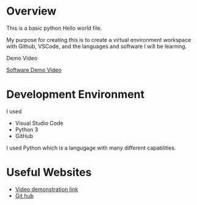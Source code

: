 # Overview



This is a basic python Hello world file. 

My purpose for creating this is to create a virtual environment workspace with Github, VSCode, and the languages and software I will be learning. 

Demo Video

[Software Demo Video](https://youtu.be/3wuZAAh7fFI)

# Development Environment

I used
 * Visual Studio Code
 * Python 3
 * GitHub

I used Python which is a langugage with many different capablities. 

# Useful Websites


* [Video demonstration link](https://cdnapisec.kaltura.com/html5/html5lib/v2.101/mwEmbedFrame.php/p/1157612/uiconf_id/47306393/entry_id/1_zyyx43ke?wid=_1157612&iframeembed=true&playerId=kaltura_player_1687278321&entry_id=1_zyyx43ke)
* [Git hub](https://github.com/delaneyb22/helloworld)